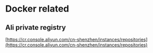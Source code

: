 # Docker related
## Ali private registry
[https://cr.console.aliyun.com/cn-shenzhen/instances/repositories](https://cr.console.aliyun.com/cn-shenzhen/instances/repositories)
